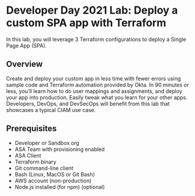 # Developer Day 2021 Lab: Deploy a custom SPA app with Terraform
In this lab, you will leverage 3 Terraform configurations to deploy a Single Page App (SPA).
## Overview
Create and deploy your custom app in less time with fewer errors using sample code and Terraform automation provided by Okta. In 90 minutes or less, you’ll learn how to do user mappings and assignments, and deploy your app into production. Easily tweak what you learn for your other apps. Developers, DevOps, and DevSecOps will benefit from this lab that showcases a typical CIAM use case.
## Prerequisites
- Developer or Sandbox org
- ASA Team with provisioning enabled
- ASA Client
- Terraform binary
- Git command-line client
- Bash (Linux, MacOS or Git Bash)
- AWS account (non-production)
- Node.js installed (for npm) (optional)

